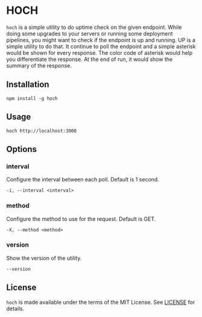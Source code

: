 # HOCH

`hoch` is a simple utility to do uptime check on the given endpoint. While doing some upgrades to your servers or running some deployment pipelines, you might want to check if the endpoint is up and running. UP is a simple utility to do that. It continue to poll the endpoint and a simple asterisk would be shown for every response. The color code of asterisk would help you differentiate the response. At the end of run, it would show the summary of the response.

## Installation

```npm install -g hoch```

## Usage

```hoch http://localhost:3000```

## Options

### interval

Configure the interval between each poll. Default is 1 second.

```-i, --interval <interval>```

### method

Configure the method to use for the request. Default is GET.

```-X, --method <method>```

### version

Show the version of the utility.

```--version```

## License

`hoch` is made available under the terms of the MIT License. See [LICENSE](LICENSE.md) for details.